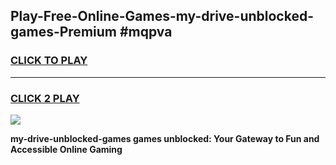 
## Play-Free-Online-Games-my-drive-unblocked-games-Premium #mqpva
<h3>
<a href="https://premium.freeplayer.one?title=my-drive-unblocked-games&ref=8M">CLICK TO PLAY</a></h3>
<hr>

<h3>
<a href="https://premium.freeplayer.one?title=my-drive-unblocked-games&ref=8M">CLICK 2 PLAY</a>
  
</h3>

<a href="https://premium.freeplayer.one?title=my-drive-unblocked-games&ref=8M"><img src="https://clearcache.store/games.png"></a>


**my-drive-unblocked-games games unblocked: Your Gateway to Fun and Accessible Online Gaming**
